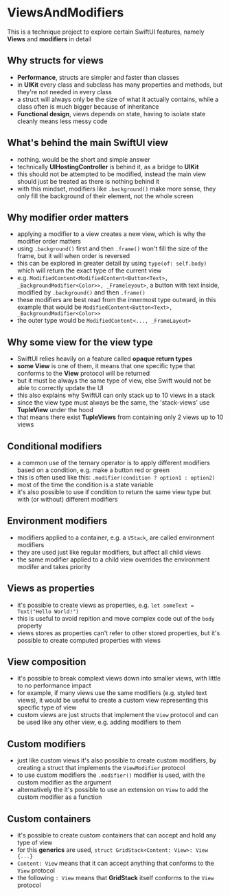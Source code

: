 # ViewsAndModifiers
This is a technique project to explore certain SwiftUI features, namely **Views** and **modifiers**  in detail

## Why structs for views
- **Performance**, structs are simpler and faster than classes
- in __UIKit__ every class and subclass has many properties and methods, but they're not needed in every class
- a struct will always only be the size of what it actually contains, while a class often is much bigger because of inheritance
- **Functional design**, views depends on state, having to isolate state cleanly means less messy code

## What's behind the main SwiftUI view
- nothing. would be the short and simple answer
- technically **UIHostingController** is behind it, as a bridge to **UIKit**
- this should not be attempted to be modified, instead the main view should just be treated as there is nothing behind it
- with this mindset, modifiers like `.background()` make more sense, they only fill the background of their element, not the whole screen

## Why modifier order matters
- applying a modifier to a view creates a new view, which is why the modifier order matters
- using `.background()` first and then `.frame()` won't fill the size of the frame, but it will when order is reversed
- this can be explored in greater detail by using `type(of: self.body)` which will return the exact type of the current view
- e.g. `ModifiedContent<ModifiedContent<Button<Text>, _BackgroundModifier<Color>>, _Frameleyout>`, a button with text inside, modified by `.background()` and then `.frame()`
- these modifiers are best read from the innermost type outward, in this example that would be `ModifiedContent<Button<Text>, _BackgroundModifier<Color>>`
- the outer type would be `ModifiedContent<..., _FrameLayout>`

## Why __some view__ for the view type
- SwiftUI relies heavily on a feature called __opaque return types__
- **some View** is one of them, it means that one specific type that conforms to the **View** protocol will be returned
- but it must be always the same type of view, else Swift would not be able to correctly update the UI
- this also explains why SwiftUI can only stack up to 10 views in a stack
- since the view type must always be the same, the 'stack-views' use **TupleView** under the hood
- that means there exist __TupleViews__ from containing only 2 views up to 10 views

## Conditional modifiers
- a common use of the ternary operator is to apply different modifiers based on a condition, e.g. make a button red or green
- this is often used like this: `.modifier(condition ? option1 : option2)`
- most of the time the condition is a state variable
- it's also possible to use if condition to return the same view type but with (or without) different modifiers

## Environment modifiers
- modifiers applied to a container, e.g. a `VStack`, are called environment modifiers
- they are used just like regular modifiers, but affect all child views
- the same modifier applied to a child view overrides the environment modifer and takes priority

## Views as properties
- it's possible to create views as properties, e.g. `let someText = Text("Hello World!")`
- this is useful to avoid repition and move complex code out of the `body` property
- views stores as properties can't refer to other stored properties, but it's possible to create computed properties with views

## View composition
- it's possible to break complext views down into smaller views, with little to no performance impact
- for example, if many views use the same modifiers (e.g. styled text views), it would be useful to create a custom view representing this specific type of view
- custom views are just structs that implement the `View` protocol and can be used like any other view, e.g. adding modifiers to them

## Custom modifiers
- just like custom views it's also possible to create custom modifiers, by creating a struct that implements the `ViewModifier` protocol
- to use custom modifiers the `.modifier()` modifier is used, with the custom modifier as the argument
- alternatively the it's possible to use an extension on `View` to add the custom modifier as a function

## Custom containers
- it's possible to create custom containers that can accept and hold any type of view
- for this __generics__ are used, `struct GridStack<Content: View>: View {...}` 
- `Content: View` means that it can accept anything that conforms to the `View` protocol
- the following `: View` means that __GridStack__ itself conforms to the `View` protocol

